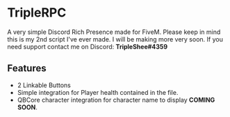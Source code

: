 # TripleRPC
A very simple Discord Rich Presence made for FiveM.
Please keep in mind this is my 2nd script I've ever made. I will be making more very soon.
If you need support contact me on Discord: **TripleShee#4359**
## Features
- 2 Linkable Buttons
- Simple integration for Player health contained in the file.
- QBCore character integration for character name to display **COMING SOON**.

